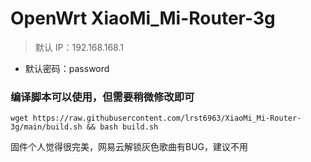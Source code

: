 # OpenWrt XiaoMi_Mi-Router-3g
> 默认  IP：192.168.168.1
- 默认密码：password
### 编译脚本可以使用，但需要稍微修改即可
``` shell
wget https://raw.githubusercontent.com/lrst6963/XiaoMi_Mi-Router-3g/main/build.sh && bash build.sh
```
固件个人觉得很完美，网易云解锁灰色歌曲有BUG，建议不用